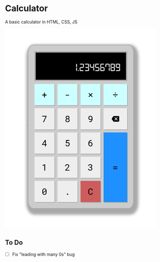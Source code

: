 # Calculator
A basic calculator in HTML, CSS, JS

![Alt text](./screenshot1.png?raw=true)

## To Do
- [ ] Fix "leading with many 0s" bug
